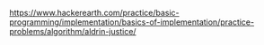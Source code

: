 https://www.hackerearth.com/practice/basic-programming/implementation/basics-of-implementation/practice-problems/algorithm/aldrin-justice/
